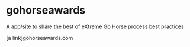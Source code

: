 # gohorseawards
A app/site to share the best of eXtreme Go Horse process best practices


[a link]gohorseawards.com
